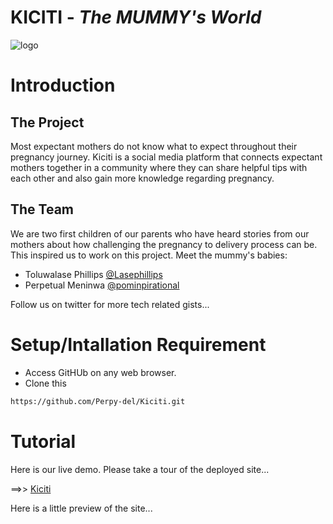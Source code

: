 # KICITI - *The MUMMY's World*

![logo](file:///C:/Users/USER/Desktop/images/Kiciti%20RM.svg)

# Introduction

## The Project
Most expectant mothers do not know what to expect throughout their pregnancy journey. Kiciti is a social media platform that connects expectant mothers together in a community where they can share helpful tips with each other and also gain more knowledge regarding pregnancy.

## The Team
We are two first children of our parents who have heard stories from our mothers about how challenging the pregnancy to delivery process can be. This inspired us to work on this project. Meet the mummy's babies:
-  Toluwalase Phillips [@Lasephillips](twitter.com/lasephillips)
-  Perpetual Meninwa [@pominpirational](https://twitter.com/pominpirational)

Follow us on twitter for more tech related gists...

# Setup/Intallation Requirement
- Access GitHUb on any web browser.
- Clone this 
```bash
https://github.com/Perpy-del/Kiciti.git
```

# Tutorial

Here is our live demo. Please take a tour of the deployed site... 

==>> [Kiciti]()

Here is a little preview of the site...


